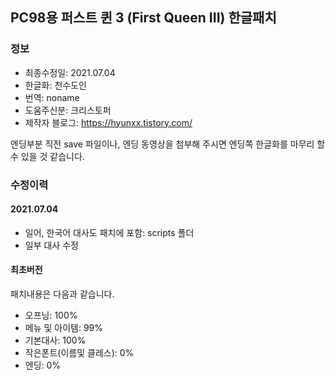 ## PC98용 퍼스트 퀸 3 (First Queen III) 한글패치
### 정보
* 최종수정일: 2021.07.04
* 한글화: 천수도인
* 번역: noname
* 도움주신분: 크리스토퍼
* 제작자 블로그: https://hyunxx.tistory.com/

엔딩부분 직전 save 파일이나, 엔딩 동영상을 첨부해 주시면 엔딩쪽 한글화를 마무리 할 수 있을 것 같습니다.

### 수정이력
#### 2021.07.04
* 일어, 한국어 대사도 패치에 포함: scripts 폴더
* 일부 대사 수정

#### 최초버전
패치내용은 다음과 같습니다.
* 오프닝: 100%
* 메뉴 및 아이템: 99% 
* 기본대사: 100%
* 작은폰트(이름및 클레스): 0%
* 엔딩: 0%
